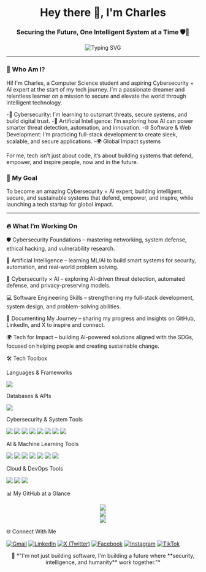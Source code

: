 <h1 align="center">Hey there 👋, I'm Charles</h1>
<h3 align="center">Securing the Future, One Intelligent System at a Time 🛡️🤖</h3>

<p align="center">
  <img src="https://readme-typing-svg.demolab.com?font=Fira+Code&#x26;pause=1000&#x26;color=00FEEF&#x26;width=1000&#x26;center=true&#x26;lines=Cybersecurity+%F0%9F%94%91+%7C+AI+%F0%9F%A7%A0+%7C+Web+Dev+%F0%9F%92%BB;SDG+Innovation+%7C+Global+Tech+Leader;Passionate+Learner+%7C+Future+Innovator+%F0%9F%92%BC" alt="Typing SVG"/>
</p>

---

### 🧠 Who Am I? 

Hi! I'm Charles, a Computer Science student and aspiring Cybersecurity + AI expert at the start of my tech journey. I’m a passionate dreamer and relentless learner on a mission to secure and elevate the world through intelligent technology.

-🔐 Cybersecurity: I’m learning to outsmart threats, secure systems, and build digital trust.
-🤖 Artificial Intelligence: I’m exploring how AI can power smarter threat detection, automation, and innovation.
-🌐 Software & Web Development: I’m practicing full-stack development to create sleek, scalable, and secure applications.
-🌍 Global Impact systems

For me, tech isn’t just about code, it’s about building systems that defend, empower, and inspire people, now and in the future.


### 🚀 My Goal

To become an amazing Cybersecurity + AI expert, building intelligent, secure, and sustainable systems that defend, empower, and inspire, while launching a tech startup for global impact.

---

### 🔥 What I’m Working On


🛡️ Cybersecurity Foundations – mastering networking, system defense, ethical hacking, and vulnerability research.

🤖 Artificial Intelligence – learning ML/AI to build smart systems for security, automation, and real-world problem solving.

🔐 Cybersecurity × AI – exploring AI-driven threat detection, automated defense, and privacy-preserving models.

💻 Software Engineering Skills – strengthening my full-stack development, system design, and problem-solving abilities.

📖 Documenting My Journey – sharing my progress and insights on GitHub, LinkedIn, and X to inspire and connect.

🌍 Tech for Impact – building AI-powered solutions aligned with the SDGs, focused on helping people and creating sustainable change.



🛠️ Tech Toolbox

Languages & Frameworks

<img src="https://skillicons.dev/icons?i=python,typescript,javascript,cpp,java,react,nextjs,nodejs,express,tailwind,flask,django,html,css" />

Databases & APIs

<img src="https://skillicons.dev/icons?i=mongodb,postgres,mysql,graphql,firebase,supabase" />

Cybersecurity & System Tools

<img src="https://skillicons.dev/icons?i=linux,bash,docker,git,github,gitlab,powershell" /> <img src="https://img.shields.io/badge/Kali%20Linux-557C94?style=for-the-badge&logo=kalilinux&logoColor=white" /> <img src="https://img.shields.io/badge/Metasploit-400080?style=for-the-badge&logo=metasploit&logoColor=white" /> <img src="https://img.shields.io/badge/Wireshark-1679a7?style=for-the-badge&logo=wireshark&logoColor=white" /> <img src="https://img.shields.io/badge/Burp%20Suite-ff6600?style=for-the-badge&logo=burpsuite&logoColor=white" /> <img src="https://img.shields.io/badge/Nmap-4B8BBE?style=for-the-badge&logo=nmap&logoColor=white" /> <img src="https://img.shields.io/badge/VirtualBox-183A61?style=for-the-badge&logo=virtualbox&logoColor=white" /> <img src="https://img.shields.io/badge/VMware-607078?style=for-the-badge&logo=vmware&logoColor=white" />

AI & Machine Learning Tools

<img src="https://img.shields.io/badge/TensorFlow-FF6F00?style=for-the-badge&logo=tensorflow&logoColor=white" /> <img src="https://img.shields.io/badge/PyTorch-EE4C2C?style=for-the-badge&logo=pytorch&logoColor=white" /> <img src="https://img.shields.io/badge/Scikit--learn-F7931E?style=for-the-badge&logo=scikit-learn&logoColor=white" /> <img src="https://img.shields.io/badge/OpenCV-5C3EE8?style=for-the-badge&logo=opencv&logoColor=white" /> <img src="https://img.shields.io/badge/HuggingFace-FCC624?style=for-the-badge&logo=huggingface&logoColor=black" /> <img src="https://img.shields.io/badge/Keras-D00000?style=for-the-badge&logo=keras&logoColor=white" /> <img src="https://img.shields.io/badge/Jupyter-F37626?style=for-the-badge&logo=jupyter&logoColor=white" />

Cloud & DevOps Tools

<img src="https://skillicons.dev/icons?i=aws,gcp,azure,vercel,netlify,heroku" /> <img src="https://img.shields.io/badge/GitHub%20Actions-2088FF?style=for-the-badge&logo=githubactions&logoColor=white" /> <img src="https://img.shields.io/badge/CircleCI-343434?style=for-the-badge&logo=circleci&logoColor=white" />

📊 My GitHub at a Glance

<p align="center"> <img src="https://github-readme-streak-stats.herokuapp.com/?user=CharlesKariuki-001&theme=tokyonight" /> <br /> <img src="https://github-readme-stats.vercel.app/api/top-langs/?username=CharlesKariuki-001&layout=compact&theme=tokyonight" /> <br /> <img src="https://github-readme-stats.vercel.app/api?username=CharlesKariuki-001&show_icons=true&theme=tokyonight" /> </p>

🌐 Connect With Me

<p align="left"> <a href="mailto:yourname@gmail.com"><img src="https://img.shields.io/badge/Gmail-D14836?style=for-the-badge&logo=gmail&logoColor=white" alt="Gmail" /></a> <a href="https://linkedin.com/in/yourprofile" target="_blank"><img src="https://img.shields.io/badge/LinkedIn-0077B5?style=for-the-badge&logo=linkedin&logoColor=white" alt="LinkedIn" /></a> <a href="https://x.com/yourhandle" target="_blank"><img src="https://img.shields.io/badge/X-000000?style=for-the-badge&logo=twitter&logoColor=white" alt="X (Twitter)" /></a> <a href="https://facebook.com/yourprofile" target="_blank"><img src="https://img.shields.io/badge/Facebook-1877F2?style=for-the-badge&logo=facebook&logoColor=white" alt="Facebook" /></a> <a href="https://instagram.com/yourhandle" target="_blank"><img src="https://img.shields.io/badge/Instagram-E4405F?style=for-the-badge&logo=instagram&logoColor=white" alt="Instagram" /></a> <a href="https://tiktok.com/@yourhandle" target="_blank"><img src="https://img.shields.io/badge/TikTok-000000?style=for-the-badge&logo=tiktok&logoColor=white" alt="TikTok" /></a> </p>
<p align="center"> 💭 *"I'm not just building software, I'm building a future where **security, intelligence, and humanity** work together."* </p>
